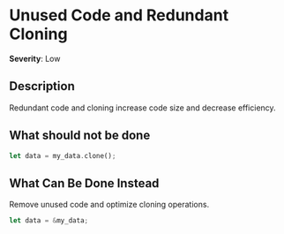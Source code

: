 # Unused Code and Redundant Cloning

**Severity**: Low

## Description

Redundant code and cloning increase code size and decrease efficiency.

## What should not be done

```rust
let data = my_data.clone();
```

## What Can Be Done Instead

Remove unused code and optimize cloning operations.

```rust
let data = &my_data;
```


